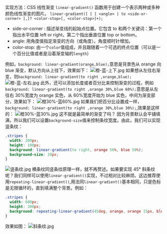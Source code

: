 实现方法：CSS 线性渐变
`linear-gradient()` 函数用于创建一个表示两种或多种颜色线性渐变的图片。
`linear-gradient([ [ [ <angle> | to <side-or-corner> ],]? <color-stop>[, <color-stop>]+);`

- side-or-corner :
  描述渐变线的起始点位置。它包含 to 和两个关键词：第一个指出水平位置 left or right，第二个指出垂直位置 top or bottom。
- angle:
  用角度值指定渐变的方向（或角度）。角度顺时针增加。
- color-stop:
  由一个`color`值组成，并且跟随着一个可选的终点位置（可以是一个百分比值或者是沿着渐变轴的`length`）

例如，`background: linear-gradient(orange,blue);`意思是背景色从 orange 向 blue 渐变，默认方向从上往下，效果如下：
![橙-蓝-上下.jpg](https://upload-images.jianshu.io/upload_images/13613564-c25cbb3c6726cd24.jpg?imageMogr2/auto-orient/strip%7CimageView2/2/w/1240)
如果想从左往右渐变，则`background: linear-gradient(to right ,orange,blue);`
![橙-蓝-左右.jpg](https://upload-images.jianshu.io/upload_images/13613564-dacd52cc39162a0f.jpg?imageMogr2/auto-orient/strip%7CimageView2/2/w/1240)
此外，还可以添加长度或者百分比来控制渐变的过程，例如`background: linear-gradient(to right ,orange 30%,blue 60%);`意思是从左往右 30%宽度为 orange 实色，从 60%宽度开始为 blue 实色，中间为渐变部分，效果如下：
![橙30%-蓝60%.jpg](https://upload-images.jianshu.io/upload_images/13613564-1da0db4eec78e534.jpg?imageMogr2/auto-orient/strip%7CimageView2/2/w/1240)
如果我们把百分比设置成一样，`background: linear-gradient(to right ,orange 30%,blue 30%);`,效果是这样的：
![橙30%-蓝30%.jpg](https://upload-images.jianshu.io/upload_images/13613564-580862ad63b13769.jpg?imageMogr2/auto-orient/strip%7CimageView2/2/w/1240)
这不就是最简单的渐变了吗？
因为背景默认会平铺填满，所以我们可以设置`background-size`值来控制条纹宽度。由此，我们可以实现竖条纹：

```css
.stripes {
  width: 200px;
  height: 100px;
  background: linear-gradient(to right, orange 50%, blue 50%);
  background-size: 20px;
}
```

![竖条纹.jpg](https://upload-images.jianshu.io/upload_images/13613564-2c8cfcf374055444.jpg?imageMogr2/auto-orient/strip%7CimageView2/2/w/1240)
横条纹同竖条纹原理一样，就不再赘述。如果要实现 45° 斜条纹呢？我们同样可以使用`linear-gradient()`实现，不过相对比较麻烦。这边推荐使用`repeating-linear-gradient()`,用法同`linear-gradient()`基本相同，只是色标是无限循环的，直到填满整个背景。例如：

```css
.stripes {
  width: 600px;
  height: 300px;
  background: repeating-linear-gradient(45deg, orange, orange 15px, blue 0, blue 30px);
}
```

效果如图：
![斜条纹.jpg](https://upload-images.jianshu.io/upload_images/13613564-90045b7ac7d70973.jpg?imageMogr2/auto-orient/strip%7CimageView2/2/w/1240)
